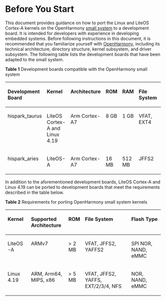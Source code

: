 # Before You Start<a name="EN-US_TOPIC_0000001154212510"></a>

This document provides guidance on how to port the Linux and LiteOS Cortex-A kernels on the OpenHarmony  [small system](../quick-start/quickstart-lite-overview.md)  to a development board. It is intended for developers with experience in developing embedded systems. Before following instructions in this document, it is recommended that you familiarize yourself with  [OpenHarmony](../../OpenHarmony-Overview.md), including its technical architecture, directory structure, kernel subsystem, and driver subsystem. The following table lists the development boards that have been adapted to the small system.

**Table  1**  Development boards compatible with the OpenHarmony small system

<a name="table1839174685713"></a>
<table><thead align="left"><tr id="row1540164617570"><th class="cellrowborder" valign="top" width="14.18858114188581%" id="mcps1.2.8.1.1"><p id="p2400466575"><a name="p2400466575"></a><a name="p2400466575"></a>Development Board</p>
</th>
<th class="cellrowborder" valign="top" width="16.498350164983503%" id="mcps1.2.8.1.2"><p id="p1401946115713"><a name="p1401946115713"></a><a name="p1401946115713"></a>Kernel</p>
</th>
<th class="cellrowborder" valign="top" width="13.948605139486054%" id="mcps1.2.8.1.3"><p id="p840194625718"><a name="p840194625718"></a><a name="p840194625718"></a>Architecture</p>
</th>
<th class="cellrowborder" valign="top" width="10.818918108189182%" id="mcps1.2.8.1.4"><p id="p289613324413"><a name="p289613324413"></a><a name="p289613324413"></a>ROM</p>
</th>
<th class="cellrowborder" valign="top" width="7.119288071192881%" id="mcps1.2.8.1.5"><p id="p73310186181"><a name="p73310186181"></a><a name="p73310186181"></a>RAM</p>
</th>
<th class="cellrowborder" valign="top" width="12.48875112488751%" id="mcps1.2.8.1.6"><p id="p9883194110564"><a name="p9883194110564"></a><a name="p9883194110564"></a>File System</p>
</th>
<th class="cellrowborder" valign="top" width="24.937506249375062%" id="mcps1.2.8.1.7"><p id="p1740164625715"><a name="p1740164625715"></a><a name="p1740164625715"></a>Flash Type</p>
</th>
</tr>
</thead>
<tbody><tr id="row164094619576"><td class="cellrowborder" valign="top" width="14.18858114188581%" headers="mcps1.2.8.1.1 "><p id="p940546135713"><a name="p940546135713"></a><a name="p940546135713"></a>hispark_taurus</p>
</td>
<td class="cellrowborder" valign="top" width="16.498350164983503%" headers="mcps1.2.8.1.2 "><p id="p74084625719"><a name="p74084625719"></a><a name="p74084625719"></a>LiteOS Cortex-A and Linux 4.19</p>
</td>
<td class="cellrowborder" valign="top" width="13.948605139486054%" headers="mcps1.2.8.1.3 "><p id="p18424818407"><a name="p18424818407"></a><a name="p18424818407"></a>Arm Cortex-A7</p>
</td>
<td class="cellrowborder" valign="top" width="10.818918108189182%" headers="mcps1.2.8.1.4 "><p id="p1389623220417"><a name="p1389623220417"></a><a name="p1389623220417"></a>8 GB</p>
</td>
<td class="cellrowborder" valign="top" width="7.119288071192881%" headers="mcps1.2.8.1.5 "><p id="p533221819182"><a name="p533221819182"></a><a name="p533221819182"></a>1 GB</p>
</td>
<td class="cellrowborder" valign="top" width="12.48875112488751%" headers="mcps1.2.8.1.6 "><p id="p1088394155619"><a name="p1088394155619"></a><a name="p1088394155619"></a>VFAT, EXT4</p>
</td>
<td class="cellrowborder" valign="top" width="24.937506249375062%" headers="mcps1.2.8.1.7 "><p id="p14024611578"><a name="p14024611578"></a><a name="p14024611578"></a>eMMC4.5</p>
</td>
</tr>
<tr id="row740646115717"><td class="cellrowborder" valign="top" width="14.18858114188581%" headers="mcps1.2.8.1.1 "><p id="p14405465576"><a name="p14405465576"></a><a name="p14405465576"></a>hispark_aries</p>
</td>
<td class="cellrowborder" valign="top" width="16.498350164983503%" headers="mcps1.2.8.1.2 "><p id="p64084655720"><a name="p64084655720"></a><a name="p64084655720"></a>LiteOS-A</p>
</td>
<td class="cellrowborder" valign="top" width="13.948605139486054%" headers="mcps1.2.8.1.3 "><p id="p44054610573"><a name="p44054610573"></a><a name="p44054610573"></a>Arm Cortex-A7</p>
</td>
<td class="cellrowborder" valign="top" width="10.818918108189182%" headers="mcps1.2.8.1.4 "><p id="p289612321545"><a name="p289612321545"></a><a name="p289612321545"></a>16 MB</p>
</td>
<td class="cellrowborder" valign="top" width="7.119288071192881%" headers="mcps1.2.8.1.5 "><p id="p63323184186"><a name="p63323184186"></a><a name="p63323184186"></a>512 MB</p>
</td>
<td class="cellrowborder" valign="top" width="12.48875112488751%" headers="mcps1.2.8.1.6 "><p id="p2883124112564"><a name="p2883124112564"></a><a name="p2883124112564"></a>JFFS2</p>
</td>
<td class="cellrowborder" valign="top" width="24.937506249375062%" headers="mcps1.2.8.1.7 "><p id="p34019466577"><a name="p34019466577"></a><a name="p34019466577"></a>SPI NOR</p>
</td>
</tr>
</tbody>
</table>

In addition to the aforementioned development boards, LiteOS Cortex-A and Linux 4.19 can be ported to development boards that meet the requirements described in the table below.

**Table  2**  Requirements for porting OpenHarmony small system kernels

<a name="table1447964818426"></a>
<table><thead align="left"><tr id="row114791148154215"><th class="cellrowborder" valign="top" width="10.54%" id="mcps1.2.6.1.1"><p id="p10479134834218"><a name="p10479134834218"></a><a name="p10479134834218"></a>Kernel</p>
</th>
<th class="cellrowborder" valign="top" width="24.529999999999998%" id="mcps1.2.6.1.2"><p id="p64791548164211"><a name="p64791548164211"></a><a name="p64791548164211"></a>Supported Architecture</p>
</th>
<th class="cellrowborder" valign="top" width="8.459999999999999%" id="mcps1.2.6.1.3"><p id="p1347984854212"><a name="p1347984854212"></a><a name="p1347984854212"></a>ROM</p>
</th>
<th class="cellrowborder" valign="top" width="33.35%" id="mcps1.2.6.1.4"><p id="p650414725815"><a name="p650414725815"></a><a name="p650414725815"></a>File System</p>
</th>
<th class="cellrowborder" valign="top" width="23.119999999999997%" id="mcps1.2.6.1.5"><p id="p204791048124211"><a name="p204791048124211"></a><a name="p204791048124211"></a>Flash Type</p>
</th>
</tr>
</thead>
<tbody><tr id="row147904814423"><td class="cellrowborder" valign="top" width="10.54%" headers="mcps1.2.6.1.1 "><p id="p1348044810423"><a name="p1348044810423"></a><a name="p1348044810423"></a>LiteOS-A</p>
</td>
<td class="cellrowborder" valign="top" width="24.529999999999998%" headers="mcps1.2.6.1.2 "><p id="p124801448124214"><a name="p124801448124214"></a><a name="p124801448124214"></a>ARMv7</p>
</td>
<td class="cellrowborder" valign="top" width="8.459999999999999%" headers="mcps1.2.6.1.3 "><p id="p5480124814429"><a name="p5480124814429"></a><a name="p5480124814429"></a>&gt; 2 MB</p>
</td>
<td class="cellrowborder" valign="top" width="33.35%" headers="mcps1.2.6.1.4 "><p id="p20361621185812"><a name="p20361621185812"></a><a name="p20361621185812"></a>VFAT, JFFS2, YAFFS2</p>
</td>
<td class="cellrowborder" valign="top" width="23.119999999999997%" headers="mcps1.2.6.1.5 "><p id="p348018481421"><a name="p348018481421"></a><a name="p348018481421"></a>SPI NOR, NAND, eMMC</p>
</td>
</tr>
<tr id="row148871689436"><td class="cellrowborder" valign="top" width="10.54%" headers="mcps1.2.6.1.1 "><p id="p688718854317"><a name="p688718854317"></a><a name="p688718854317"></a>Linux 4.19</p>
</td>
<td class="cellrowborder" valign="top" width="24.529999999999998%" headers="mcps1.2.6.1.2 "><p id="p1588818812437"><a name="p1588818812437"></a><a name="p1588818812437"></a>ARM, Arm64, MIPS, x86</p>
</td>
<td class="cellrowborder" valign="top" width="8.459999999999999%" headers="mcps1.2.6.1.3 "><p id="p1688828194310"><a name="p1688828194310"></a><a name="p1688828194310"></a>&gt; 5 MB</p>
</td>
<td class="cellrowborder" valign="top" width="33.35%" headers="mcps1.2.6.1.4 "><p id="p2504117185816"><a name="p2504117185816"></a><a name="p2504117185816"></a>VFAT, JFFS2, YAFFS, EXT/2/3/4, NFS</p>
</td>
<td class="cellrowborder" valign="top" width="23.119999999999997%" headers="mcps1.2.6.1.5 "><p id="p8452944910"><a name="p8452944910"></a><a name="p8452944910"></a>NOR, NAND, eMMC</p>
</td>
</tr>
</tbody>
</table>

